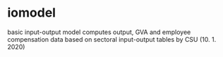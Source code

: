 # iomodel
basic input-output model computes output, GVA and employee compensation data
based on sectoral input-output tables by CSU (10. 1. 2020)
